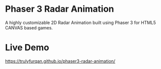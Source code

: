 # Phaser 3 Radar Animation
A highly customizable 2D Radar Animation built using Phaser 3 for HTML5 CANVAS based games.

# Live Demo
https://trulyfurqan.github.io/phaser3-radar-animation/
